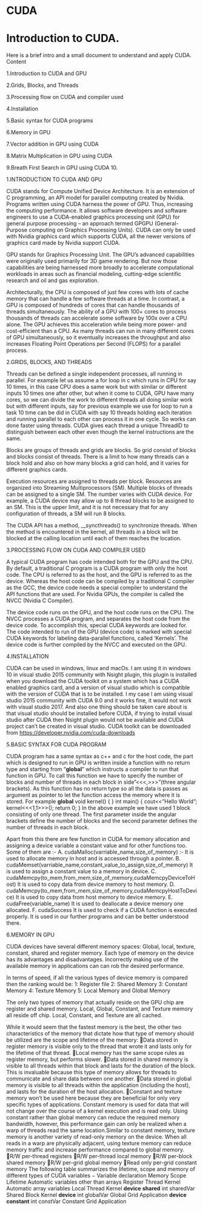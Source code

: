 # CUDA
# Introduction to CUDA.
Here is a brief intro and a small document to understand and apply CUDA.
Content

1.Introduction to CUDA and GPU

2.Grids, Blocks, and Threads

3.Processing flow on CUDA and compiler used

4.Installation

5.Basic syntax for CUDA programs

6.Memory in GPU

7.Vector addition in GPU using CUDA

8.Matrix Multiplication in GPU using CUDA

9.Breath First Search in GPU using CUDA
10.

1.INTRODUCTION TO CUDA AND GPU

CUDA stands for Compute Unified Device Architecture. It is an extension of C programming, an API model for parallel computing created by Nvidia. Programs written using CUDA harness the power of GPU. Thus, increasing the computing performance. It allows software developers and software engineers to use a CUDA-enabled graphics processing unit (GPU) for general purpose processing – an approach termed GPGPU (General-Purpose computing on Graphics Processing Units). CUDA can only be used with Nvidia graphics card which supports CUDA, all the newer versions of graphics card made by Nvidia support CUDA.

GPU stands for Graphics Processing Unit. The GPU’s advanced capabilities were originally used primarily for 3D game rendering. But now those capabilities are being harnessed more broadly to accelerate computational workloads in areas such as financial modeling, cutting-edge scientific research and oil and gas exploration.

Architecturally, the CPU is composed of just few cores with lots of cache memory that can handle a few software threads at a time. In contrast, a GPU is composed of hundreds of cores that can handle thousands of threads simultaneously. The ability of a GPU with 100+ cores to process thousands of threads can accelerate some software by 100x over a CPU alone. The GPU achieves this acceleration while being more power- and cost-efficient than a CPU. As many threads can run in many different cores of GPU simultaneously, so it eventually increases the throughput and also increases Floating Point Operations per Second (FLOPS) for a parallel process.



2.GRIDS, BLOCKS, AND THREADS

Threads can be defined a single independent processes, all running in parallel. For example let us assume a for loop in c which runs in CPU for say 10 times, in this case CPU does a same work but with similar or different inputs 10 times one after other, but when it come to CUDA, GPU have many cores, so we can divide the work to different threads all doing similar work but with different inputs, say for previous example we use for loop to run a task 10 time can be did in CUDA with say 10 threads holding each iteration and running parallel to each other can process it in one cycle. So works can done faster using threads. CUDA gives each thread a unique ThreadID to distinguish between each other even though the kernel instructions are the same.

Blocks are groups of threads and grids are blocks. So grid consist of blocks and blocks consist of threads. There is a limit to how many threads can a block hold and also on how many blocks a grid can hold, and it varies for different graphics cards. 

Execution resources are assigned to threads per block. Resources are organized into Streaming Multiprocessors (SM). Multiple blocks of threads can be assigned to a single SM. The number varies with CUDA device. For example, a CUDA device may allow up to 8 thread blocks to be assigned to an SM. This is the upper limit, and it is not necessary that for any configuration of threads, a SM will run 8 blocks. 

The CUDA API has a method, __syncthreads() to synchronize threads. When the method is encountered in the kernel, all threads in a block will be blocked at the calling location until each of them reaches the location.

3.PROCESSING FLOW ON CUDA AND COMPILER USED

A typical CUDA program has code intended both for the GPU and the CPU. By default, a traditional C program is a CUDA program with only the host code. The CPU is referred to as the host, and the GPU is referred to as the device. Whereas the host code can be compiled by a traditional C compiler as the GCC, the device code needs a special compiler to understand the API functions that are used. For Nvidia GPUs, the compiler is called the NVCC (Nvidia C Compiler).

The device code runs on the GPU, and the host code runs on the CPU. The NVCC processes a CUDA program, and separates the host code from the device code. To accomplish this, special CUDA keywords are looked for. The code intended to run of the GPU (device code) is marked with special CUDA keywords for labeling data-parallel functions, called ‘Kernels’. The device code is further compiled by the NVCC and executed on the GPU.

4.INSTALLATION

CUDA can be used in windows, linux and macOs. I am using it in windows 10 in visual studio 2015 community with Nsight plugin, this plugin is installed when you download the CUDA toolkit on a system which has a CUDA enabled graphics card, and a version of visual studio which is compatible with the version of CUDA that is to be installed. I my case I am using visual studio 2015 community with CUDA 9.0 and it works fine, it would not work with visual studio 2017. And also one thing should be taken care about is that visual studio should be installed before CUDA, if trying to install visual studio after CUDA then Nsight plugin would not be available and CUDA project can’t be created in visual studio.
CUDA toolkit can be downloaded from https://developer.nvidia.com/cuda-downloads

5.BASIC SYNTAX FOR CUDA PROGRAM

CUDA program has a same syntax as c++ and c for the host code, the part which is designed to run in GPU is written inside a function with no return type and starting from “__global__” which instructs a compiler to run that function in GPU. 
To call this function we have to specify the number of blocks and number of threads in each block in side”<<<,>>>”(three angular brackets).
As this function has no return type so all the data is passes as argument as pointer to let the function access the memory where it is stored.
For example
__global__ void kernel()
{
}
int main()
{
cout<<”Hello World”;
kernel<<<1,1>>>();
return 0;
}
In the above example we have used 1 block consisting of only one thread. The first parameter inside the angular brackets define the number of blocks and the second parameter defines the number of threads in each block.

Apart from this there are few function in CUDA for memory allocation and assigning a device variable a constant value and for other functions too. Some of them are :-
   A. cudaMalloc(varriable_name,size_of_memory) :-
     It is used to allocate memory in host and is accessed through a pointer.
   B. cudaMemset(varriable_name,constant_value_to_assign,size_of_memory)
     It is used to assign a constant value to a memory in device.
   C. cudaMemcpy(to_mem,from_mem,size_of_memory,cudaMemcpyDeviceToHost) 
     It is used to copy data from device memory to host memory.
   D. cudaMemcpy(to_mem,from_mem,size_of_memory,cudaMemcpyHostToDevice) 
     It is used to copy data from host memory to device memory.
   E. cudaFree(variable_name)
     It is used to deallocate a device memory one allocated.
   F. cudaSuccess
     It is used to check if a CUDA function is executed properly. It is used in our further programs and can be better understood there. 

6.MEMORY IN GPU

CUDA devices have several different memory spaces: Global, local, texture, constant, shared and register memory. Each type of memory on the device has its advantages and disadvantages. Incorrectly making use of the available memory in applications can can rob the desired performance.

In terms of speed, if all the various types of device memory is compared then the ranking would be:
1: Register file
2: Shared Memory
3: Constant Memory
4: Texture Memory
5: Local Memory and Global Memory

The only two types of memory that actually reside on the GPU chip are register and shared memory. Local, Global, Constant, and Texture memory all reside off chip. Local, Constant, and Texture are all cached.

While it would seem that the fastest memory is the best, the other two characteristics of the memory that dictate how that type of memory should be utilized are the scope and lifetime of the memory:
Data stored in register memory is visible only to the thread that wrote it and lasts only for the lifetime of that thread.
Local memory has the same scope rules as register memory, but performs slower.
Data stored in shared memory is visible to all threads within that block and lasts for the duration of the block. This is invaluable because this type of memory allows for threads to communicate and share data between one another.
Data stored in global memory is visible to all threads within the application (including the host), and lasts for the duration of the host allocation.
Constant and texture memory won’t be used here because they are beneficial for only very specific types of applications. Constant memory is used for data that will not change over the course of a kernel execution and is read only. Using constant rather than global memory can reduce the required memory bandwidth, however, this performance gain can only be realized when a warp of threads read the same location.Similar to constant memory, texture memory is another variety of read-only memory on the device. When all reads in a warp are physically adjacent, using texture memory can reduce memory traffic and increase performance compared to global memory.
R/W per-thread registers
R/W per-thread local memory
R/W per-block shared memory
R/W per-grid global memory
Read only per-grid constant memory
The following table summarizes the lifetime, scope and memory of different types of CUDA variables −
Variable declaration	Memory	Scope	Lifetime
Automatic variables other than arrays	Register	Thread	Kernel
Automatic array variables	Local	Thread	Kernel
__device__ __shared__ int sharedVar	Shared	Block	Kernel
__device__ int globalVar	Global	Grid	Application
__device__ __constant__ int constVar	Constant	Grid	Application
